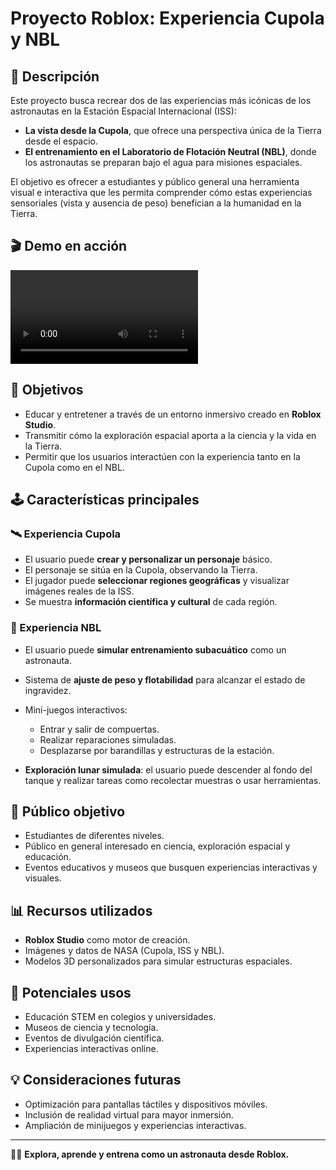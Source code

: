 # Proyecto Roblox: Experiencia Cupola y NBL

## 🌌 Descripción

Este proyecto busca recrear dos de las experiencias más icónicas de los astronautas en la Estación Espacial Internacional (ISS):

* **La vista desde la Cupola**, que ofrece una perspectiva única de la Tierra desde el espacio.
* **El entrenamiento en el Laboratorio de Flotación Neutral (NBL)**, donde los astronautas se preparan bajo el agua para misiones espaciales.

El objetivo es ofrecer a estudiantes y público general una herramienta visual e interactiva que les permita comprender cómo estas experiencias sensoriales (vista y ausencia de peso) benefician a la humanidad en la Tierra.

## 🎬 Demo en acción

![Demo animada](demo.mp4)

## 🎯 Objetivos

* Educar y entretener a través de un entorno inmersivo creado en **Roblox Studio**.
* Transmitir cómo la exploración espacial aporta a la ciencia y la vida en la Tierra.
* Permitir que los usuarios interactúen con la experiencia tanto en la Cupola como en el NBL.

## 🕹️ Características principales

### 🛰️ Experiencia Cupola

* El usuario puede **crear y personalizar un personaje** básico.
* El personaje se sitúa en la Cupola, observando la Tierra.
* El jugador puede **seleccionar regiones geográficas** y visualizar imágenes reales de la ISS.
* Se muestra **información científica y cultural** de cada región.

### 🌊 Experiencia NBL

* El usuario puede **simular entrenamiento subacuático** como un astronauta.
* Sistema de **ajuste de peso y flotabilidad** para alcanzar el estado de ingravidez.
* Mini-juegos interactivos:

  * Entrar y salir de compuertas.
  * Realizar reparaciones simuladas.
  * Desplazarse por barandillas y estructuras de la estación.
* **Exploración lunar simulada**: el usuario puede descender al fondo del tanque y realizar tareas como recolectar muestras o usar herramientas.

## 👥 Público objetivo

* Estudiantes de diferentes niveles.
* Público en general interesado en ciencia, exploración espacial y educación.
* Eventos educativos y museos que busquen experiencias interactivas y visuales.

## 📊 Recursos utilizados

* **Roblox Studio** como motor de creación.
* Imágenes y datos de NASA (Cupola, ISS y NBL).
* Modelos 3D personalizados para simular estructuras espaciales.

## 🚀 Potenciales usos

* Educación STEM en colegios y universidades.
* Museos de ciencia y tecnología.
* Eventos de divulgación científica.
* Experiencias interactivas online.

## 💡 Consideraciones futuras

* Optimización para pantallas táctiles y dispositivos móviles.
* Inclusión de realidad virtual para mayor inmersión.
* Ampliación de minijuegos y experiencias interactivas.

---

👨‍🚀 **Explora, aprende y entrena como un astronauta desde Roblox.**
